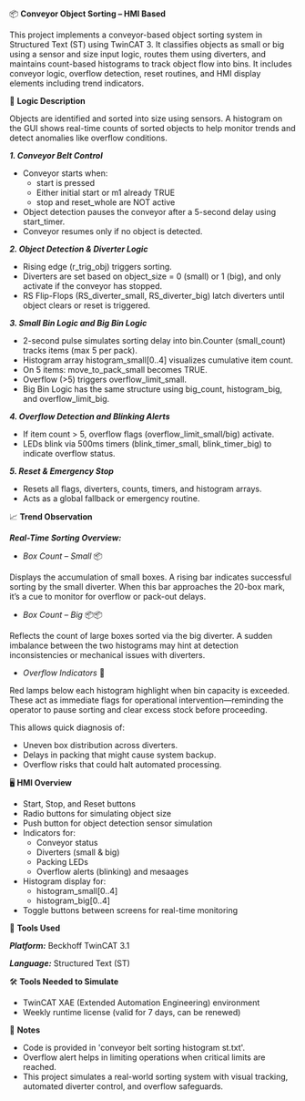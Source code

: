 📦 **Conveyor Object Sorting – HMI Based**

This project implements a conveyor-based object sorting system in Structured Text (ST) using TwinCAT 3. It classifies objects as small or big using a sensor and size input logic, routes them using diverters, and maintains count-based histograms to track object flow into bins. It includes conveyor logic, overflow detection, reset routines, and HMI display elements including trend indicators.

🧩 **Logic Description**

Objects are identified and sorted into size using sensors. A histogram on the GUI shows real-time counts of sorted objects to help monitor trends and detect anomalies like overflow conditions.

_**1. Conveyor Belt Control**_

  - Conveyor starts when:
    - start is pressed
    - Either initial start or m1 already TRUE
    - stop and reset_whole are NOT active
- Object detection pauses the conveyor after a 5-second delay using start_timer.
- Conveyor resumes only if no object is detected.

_**2. Object Detection & Diverter Logic**_

- Rising edge (r_trig_obj) triggers sorting.
- Diverters are set based on object_size = 0 (small) or 1 (big), and only activate if the conveyor has stopped.
- RS Flip-Flops (RS_diverter_small, RS_diverter_big) latch diverters until object clears or reset is triggered.

_**3. Small Bin Logic and Big Bin Logic**_

- 2-second pulse simulates sorting delay into bin.Counter (small_count) tracks items (max 5 per pack).
- Histogram array histogram_small[0..4] visualizes cumulative item count.
- On 5 items: move_to_pack_small becomes TRUE.
- Overflow (>5) triggers overflow_limit_small.
- Big Bin Logic has the same structure using big_count, histogram_big, and overflow_limit_big.

_**4. Overflow Detection and Blinking Alerts**_

- If item count > 5, overflow flags (overflow_limit_small/big) activate.
- LEDs blink via 500ms timers (blink_timer_small, blink_timer_big) to indicate overflow status.

_**5. Reset & Emergency Stop**_

- Resets all flags, diverters, counts, timers, and histogram arrays.
- Acts as a global fallback or emergency routine.

📈 **Trend Observation**

_**Real-Time Sorting Overview:**_

- _Box Count – Small_ 📦
  
Displays the accumulation of small boxes. A rising bar indicates successful sorting by the small diverter. When this bar approaches the 20-box mark, it’s a cue to monitor for overflow or pack-out delays.

- _Box Count – Big_ 📦📦
  
Reflects the count of large boxes sorted via the big diverter. A sudden imbalance between the two histograms may hint at detection inconsistencies or mechanical issues with diverters.

- _Overflow Indicators_ 🚨
  
Red lamps below each histogram highlight when bin capacity is exceeded. These act as immediate flags for operational intervention—reminding the operator to pause sorting and clear excess stock before proceeding.

This allows quick diagnosis of:
- Uneven box distribution across diverters.
- Delays in packing that might cause system backup.
- Overflow risks that could halt automated processing.

🖥️ **HMI Overview**

- Start, Stop, and Reset buttons
- Radio buttons for simulating object size
- Push button for object detection sensor simulation
- Indicators for:
  - Conveyor status
  - Diverters (small & big)
  - Packing LEDs
  - Overflow alerts (blinking) and mesaages
- Histogram display for:
  - histogram_small[0..4]
  - histogram_big[0..4]
- Toggle buttons between screens for real-time monitoring

🔧 **Tools Used**

_**Platform:**_ Beckhoff TwinCAT 3.1

_**Language:**_ Structured Text (ST)

🛠️ **Tools Needed to Simulate**

- TwinCAT XAE (Extended Automation Engineering) environment
- Weekly runtime license (valid for 7 days, can be renewed)
  
📌 **Notes**

- Code is provided in 'conveyor belt sorting histogram st.txt'.
- Overflow alert helps in limiting operations when critical limits are reached.
- This project simulates a real-world sorting system with visual tracking, automated diverter control, and overflow safeguards. 
